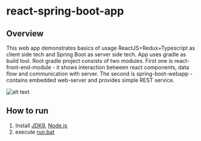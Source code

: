 # react-spring-boot-app
## Overview
This web app demonstrates basics of usage ReactJS+Redux+Typescript as client side tech and Spring Boot as server side tech. App uses gradle as build tool. Root gradle project consists of two modules. First one is react-front-end-module - it shows interaction between react components, data flow and communication with server. The second is spring-boot-webapp - contains embedded web-server and provides simple REST service.

![alt text](https://i.imgur.com/I7K5OEW.gif)

## How to run
1. Install [JDK8](http://www.oracle.com/technetwork/java/javase/downloads/index.html), [Node.js](https://nodejs.org/en/download/)
2. execute [run.bat](react-spring-boot-demo/run.bat)
